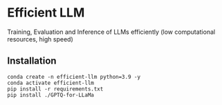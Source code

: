 # Efficient LLM
Training, Evaluation and Inference of LLMs efficiently (low computational resources, high speed)

## Installation
```
conda create -n efficient-llm python=3.9 -y
conda activate efficient-llm
pip install -r requirements.txt
pip install ./GPTQ-for-LLaMa
```